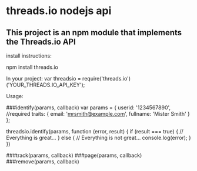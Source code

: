 # threads.io nodejs api

## This project is an npm module that implements the Threads.io API
install instructions:

npm install threads.io

In your project:
var threadsio = require('threads.io')('YOUR_THREADS.IO_API_KEY');

Usage:

###identify(params, callback)
var params = {
	userid: '1234567890', //required
	traits: {
		email: 'mrsmith@example.com',
		fullname: 'Mister Smith'
	}
};

threadsio.identify(params, function (error, result) {
	if (result === true) {
		// Everything is great...
	} else {
		// Everything is not great...
		console.log(error);
	}
})

###track(params, callback)
###page(params, callback)
###remove(params, callback)